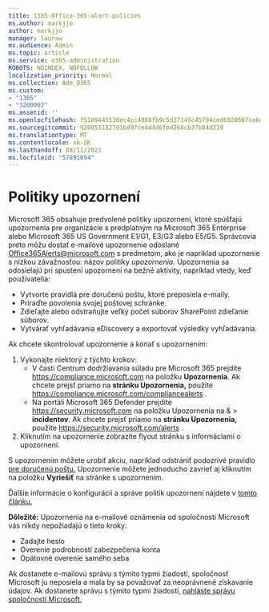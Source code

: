 ```yaml
---
title: 1385-Office-365-alert-policies
ms.author: markjjo
author: markjjo
manager: lauraw
ms.audience: Admin
ms.topic: article
ms.service: o365-administration
ROBOTS: NOINDEX, NOFOLLOW
localization_priority: Normal
ms.collection: Adm_O365
ms.custom:
- "1385"
- "3200002"
ms.assetid: ''
ms.openlocfilehash: f5109445530ec4cc4988fb9c5d37145c45794ced6920607ce6df85c6497c25ec
ms.sourcegitcommit: 920051182781bd97ce4d4d6fbd268cb37b84d239
ms.translationtype: MT
ms.contentlocale: sk-SK
ms.lasthandoff: 08/11/2021
ms.locfileid: "57891694"
---
```

# <a name="alert-policies"></a>Politiky upozornení

Microsoft 365 obsahuje [](https://docs.microsoft.com/microsoft-365/compliance/alert-policies#default-alert-policies) predvolené politiky upozornení, ktoré spúšťajú upozornenia pre organizácie s predplatným na Microsoft 365 Enterprise alebo Microsoft 365 US Government E1/G1, E3/G3 alebo E5/G5. Správcovia preto môžu dostať e-mailové upozornenie odoslané Office365Alerts@microsoft.com s predmetom, ako je napríklad upozornenie s nízkou závažnosťou: názov politiky *upozornenia.* Upozornenia sa odosielajú pri spustení upozornení na bežné aktivity, napríklad vtedy, keď používatelia:

- Vytvorte pravidlá pre doručenú poštu, ktoré preposiela e-maily.
- Priraďte povolenia svojej poštovej schránke.
- Zdieľajte alebo odstraňujte veľký počet súborov SharePoint zdieľanie súborov.
- Vytvárať vyhľadávania eDiscovery a exportovať výsledky vyhľadávania.

Ak chcete skontrolovať upozornenie a konať s upozornením:

1. Vykonajte niektorý z týchto krokov:
   - V časti Centrum dodržiavania súladu pre Microsoft 365 prejdite <https://compliance.microsoft.com> na položku **Upozornenia**. Ak chcete prejsť priamo na **stránku Upozornenia,** použite <https://compliance.microsoft.com/compliancealerts> .
   - Na portáli Microsoft 365 Defender prejdite <https://security.microsoft.com> na položku Upozornenia na &  \> **incidentov**. Ak chcete prejsť priamo na **stránku Upozornenia,** použite <https://security.microsoft.com/alerts> .
2. Kliknutím na upozornenie zobrazíte flyout stránku s informáciami o upozornení.

S upozornením môžete urobiť akciu, napríklad odstrániť podozrivé pravidlo [pre doručenú poštu.](https://docs.microsoft.com/microsoft-365/security/office-365-security/responding-to-a-compromised-email-account) Upozornenie môžete jednoducho zavrieť aj kliknutím na položku **Vyriešiť** na stránke s upozornením.

Ďalšie informácie o konfigurácii a správe politík upozornení nájdete v [tomto článku.](https://docs.microsoft.com/microsoft-365/compliance/alert-policies)

**Dôležité:** Upozornenia na e-mailové oznámenia od spoločnosti Microsoft vás nikdy nepožiadajú o tieto kroky:

- Zadajte heslo
- Overenie podrobností zabezpečenia konta
- Opätovné overenie samého seba

Ak dostanete e-mailovú správu s týmito typmi žiadostí, spoločnosť Microsoft ju neposiela a mala by sa považovať za neoprávnené získavanie údajov. Ak dostanete správu s týmito typmi žiadostí, [nahláste správu spoločnosti Microsoft.](https://docs.microsoft.com/microsoft-365/security/office-365-security/report-junk-email-messages-to-microsoft)
